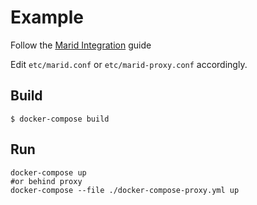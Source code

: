 # Example

Follow the [Marid Integration](https://www.opsgenie.com/docs/marid/marid-integration) guide

Edit `etc/marid.conf` or `etc/marid-proxy.conf` accordingly.

## Build

    $ docker-compose build

## Run

    docker-compose up
    #or behind proxy
    docker-compose --file ./docker-compose-proxy.yml up